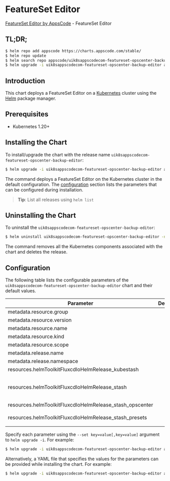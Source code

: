 # FeatureSet Editor

[FeatureSet Editor by AppsCode](https://appscode.com) - FeatureSet Editor

## TL;DR;

```bash
$ helm repo add appscode https://charts.appscode.com/stable/
$ helm repo update
$ helm search repo appscode/uik8sappscodecom-featureset-opscenter-backup-editor --version=v0.18.0
$ helm upgrade -i uik8sappscodecom-featureset-opscenter-backup-editor appscode/uik8sappscodecom-featureset-opscenter-backup-editor -n default --create-namespace --version=v0.18.0
```

## Introduction

This chart deploys a FeatureSet Editor on a [Kubernetes](http://kubernetes.io) cluster using the [Helm](https://helm.sh) package manager.

## Prerequisites

- Kubernetes 1.20+

## Installing the Chart

To install/upgrade the chart with the release name `uik8sappscodecom-featureset-opscenter-backup-editor`:

```bash
$ helm upgrade -i uik8sappscodecom-featureset-opscenter-backup-editor appscode/uik8sappscodecom-featureset-opscenter-backup-editor -n default --create-namespace --version=v0.18.0
```

The command deploys a FeatureSet Editor on the Kubernetes cluster in the default configuration. The [configuration](#configuration) section lists the parameters that can be configured during installation.

> **Tip**: List all releases using `helm list`

## Uninstalling the Chart

To uninstall the `uik8sappscodecom-featureset-opscenter-backup-editor`:

```bash
$ helm uninstall uik8sappscodecom-featureset-opscenter-backup-editor -n default
```

The command removes all the Kubernetes components associated with the chart and deletes the release.

## Configuration

The following table lists the configurable parameters of the `uik8sappscodecom-featureset-opscenter-backup-editor` chart and their default values.

|                        Parameter                         | Description |                                                                                                                                                                                                                                                                                                                                                                                                                                                                                                                                                                                                                                                                                                                                                                                                                                                                                                                                                                                                                                                                                                               Default                                                                                                                                                                                                                                                                                                                                                                                                                                                                                                                                                                                                                                                                                                                                                                                                                                                                                                                                                                                                                                                                                                               |
|----------------------------------------------------------|-------------|-------------------------------------------------------------------------------------------------------------------------------------------------------------------------------------------------------------------------------------------------------------------------------------------------------------------------------------------------------------------------------------------------------------------------------------------------------------------------------------------------------------------------------------------------------------------------------------------------------------------------------------------------------------------------------------------------------------------------------------------------------------------------------------------------------------------------------------------------------------------------------------------------------------------------------------------------------------------------------------------------------------------------------------------------------------------------------------------------------------------------------------------------------------------------------------------------------------------------------------------------------------------------------------------------------------------------------------------------------------------------------------------------------------------------------------------------------------------------------------------------------------------------------------------------------------------------------------------------------------------------------------------------------------------------------------------------------------------------------------------------------------------------------------------------------------------------------------------------------------------------------------------------------------------------------------------------------------------------------------------------------------------------------------------------------------------------------------------------------------------------------------------------------------------------------------------------------------------------------------|
| metadata.resource.group                                  |             | <code>ui.k8s.appscode.com</code>                                                                                                                                                                                                                                                                                                                                                                                                                                                                                                                                                                                                                                                                                                                                                                                                                                                                                                                                                                                                                                                                                                                                                                                                                                                                                                                                                                                                                                                                                                                                                                                                                                                                                                                                                                                                                                                                                                                                                                                                                                                                                                                                                                                                    |
| metadata.resource.version                                |             | <code>v1alpha1</code>                                                                                                                                                                                                                                                                                                                                                                                                                                                                                                                                                                                                                                                                                                                                                                                                                                                                                                                                                                                                                                                                                                                                                                                                                                                                                                                                                                                                                                                                                                                                                                                                                                                                                                                                                                                                                                                                                                                                                                                                                                                                                                                                                                                                               |
| metadata.resource.name                                   |             | <code>featuresets</code>                                                                                                                                                                                                                                                                                                                                                                                                                                                                                                                                                                                                                                                                                                                                                                                                                                                                                                                                                                                                                                                                                                                                                                                                                                                                                                                                                                                                                                                                                                                                                                                                                                                                                                                                                                                                                                                                                                                                                                                                                                                                                                                                                                                                            |
| metadata.resource.kind                                   |             | <code>FeatureSet</code>                                                                                                                                                                                                                                                                                                                                                                                                                                                                                                                                                                                                                                                                                                                                                                                                                                                                                                                                                                                                                                                                                                                                                                                                                                                                                                                                                                                                                                                                                                                                                                                                                                                                                                                                                                                                                                                                                                                                                                                                                                                                                                                                                                                                             |
| metadata.resource.scope                                  |             | <code>Cluster</code>                                                                                                                                                                                                                                                                                                                                                                                                                                                                                                                                                                                                                                                                                                                                                                                                                                                                                                                                                                                                                                                                                                                                                                                                                                                                                                                                                                                                                                                                                                                                                                                                                                                                                                                                                                                                                                                                                                                                                                                                                                                                                                                                                                                                                |
| metadata.release.name                                    |             | <code>RELEASE-NAME</code>                                                                                                                                                                                                                                                                                                                                                                                                                                                                                                                                                                                                                                                                                                                                                                                                                                                                                                                                                                                                                                                                                                                                                                                                                                                                                                                                                                                                                                                                                                                                                                                                                                                                                                                                                                                                                                                                                                                                                                                                                                                                                                                                                                                                           |
| metadata.release.namespace                               |             | <code>default</code>                                                                                                                                                                                                                                                                                                                                                                                                                                                                                                                                                                                                                                                                                                                                                                                                                                                                                                                                                                                                                                                                                                                                                                                                                                                                                                                                                                                                                                                                                                                                                                                                                                                                                                                                                                                                                                                                                                                                                                                                                                                                                                                                                                                                                |
| resources.helmToolkitFluxcdIoHelmRelease_kubestash       |             | <code>{"apiVersion":"helm.toolkit.fluxcd.io/v2","kind":"HelmRelease","metadata":{"labels":{"app.kubernetes.io/component":"kubestash"},"name":"kubestash","namespace":"kubeops"},"spec":{"chart":{"spec":{"chart":"kubestash","sourceRef":{"kind":"HelmRepository","name":"appscode-charts-oci","namespace":"kubeops"},"version":"v2025.4.30"}},"install":{"crds":"CreateReplace","createNamespace":true,"remediation":{"retries":-1}},"interval":"5m","releaseName":"kubestash","storageNamespace":"stash","targetNamespace":"stash","timeout":"30m","upgrade":{"crds":"CreateReplace","remediation":{"retries":-1}},"values":{"features":{"enterprise":true}}}}</code>                                                                                                                                                                                                                                                                                                                                                                                                                                                                                                                                                                                                                                                                                                                                                                                                                                                                                                                                                                                                                                                                                                                                                                                                                                                                                                                                                                                                                                                                                                                                                             |
| resources.helmToolkitFluxcdIoHelmRelease_stash           |             | <code>{"apiVersion":"helm.toolkit.fluxcd.io/v2","kind":"HelmRelease","metadata":{"labels":{"app.kubernetes.io/component":"stash"},"name":"stash","namespace":"kubeops"},"spec":{"chart":{"spec":{"chart":"stash","sourceRef":{"kind":"HelmRepository","name":"appscode-charts-oci","namespace":"kubeops"},"version":"v2025.2.10"}},"install":{"crds":"CreateReplace","createNamespace":true,"remediation":{"retries":-1}},"interval":"5m","releaseName":"stash","storageNamespace":"stash","targetNamespace":"stash","timeout":"30m","upgrade":{"crds":"CreateReplace","remediation":{"retries":-1}},"values":{"features":{"enterprise":true},"global":{"license":"-----BEGIN CERTIFICATE-----\nMIIEEDCCAvigAwIBAgIIQqRL8fs8UCwwDQYJKoZIhvcNAQELBQAwJTEWMBQGA1UE\nChMNQXBwc0NvZGUgSW5jLjELMAkGA1UEAxMCY2EwHhcNMjMxMDI3MjM0OTI0WhcN\nMjMxMTEwMjM0OTI0WjCB2TEOMAwGA1UEBhMFc3Rhc2gxEzARBgNVBAgTCmVudGVy\ncHJpc2UxaDAWBgNVBAoTD3N0YXNoLWNvbW11bml0eTAXBgNVBAoTEGt1YmVkYi1l\neHQtc3Rhc2gwFwYDVQQKExBzdGFzaC1lbnRlcnByaXNlMBwGA1UEChMVcGFub3B0\naWNvbi1lbnRlcnByaXNlMRkwFwYDVQQLExBzdGFzaC1lbnRlcnByaXNlMS0wKwYD\nVQQDEyQ2MDE0ZTg4MS0xZjJhLTRhNWUtOTA2Zi1iZWMwMTdhMDVlYzEwggEiMA0G\nCSqGSIb3DQEBAQUAA4IBDwAwggEKAoIBAQDlr+C5Ao1r/+MQ/sAdPOa3e/V2Falb\nMteXYpd6TjcT2ZBFEvJ5IZZlaTX8q16kIFOJmxVDZg64tBdAN1zGP2JZHCsVqLpS\nEeTLrcJ9/IQzKST1O0YGEV08mbj8YH+He/2gmz+do+rDvIOEN6D2UyypwBgw23bI\ncdyACw5MUP3x21Bg3VaGDyahdZ2JBLu5Vd39KHCDm9PXPwsyx/8ac6OmcOFVzppf\ncdN+oINRMMMFMXVkZ/OJNbvLY/9O/tE88K6ocS3qXNv3+sFALAYXkKuVjw/ODXiS\nHvpITWBPZI6+j7MGt5MB+mejxf6lFPmcjnfmUoDZikant6LbecWLNQozAgMBAAGj\ngY4wgYswDgYDVR0PAQH/BAQDAgWgMBMGA1UdJQQMMAoGCCsGAQUFBwMCMGQGA1Ud\nEQRdMFuCJDYwMTRlODgxLTFmMmEtNGE1ZS05MDZmLWJlYzAxN2EwNWVjMYEfVGFt\nYWwgU2FoYSA8dGFtYWxAYXBwc2NvZGUuY29tPoESdGFtYWxAYXBwc2NvZGUuY29t\nMA0GCSqGSIb3DQEBCwUAA4IBAQBYqAFa8tG0mpeRBTQ7orRxeobOpsiAWs8kjPOm\nzar5vm6PZ8mnK2AOz4FAay7HoUEHGd0fhGWUJeIG/kRE2tmDaaKldULQm5SLr/c5\ndwxCLKvHQR9Kq8bLLtnPaWvDeZfQemTZ/lTf2izTiIiJ3yVUGjHN2y8EotLFzcfr\nHZrFwbtWwq3pN6sF7El3Roj9RHKF4mxhlzBZTezJ+eSbt0V5mnp2fraY+o9Jk8QB\nBiJTcwAI7KsK1U+zfoeyXVLfDNvBJMngKxlm/W9dRffN6xV2IQd0aeS8wnyzWi2D\nIwe0khcAFYoLVEoX1C65T7KzHdlNSm0SZx+q0SAZdTjW/DPb\n-----END CERTIFICATE-----\n"}}}}</code> |
| resources.helmToolkitFluxcdIoHelmRelease_stash_opscenter |             | <code>{"apiVersion":"helm.toolkit.fluxcd.io/v2","kind":"HelmRelease","metadata":{"labels":{"app.kubernetes.io/component":"stash-opscenter"},"name":"stash-opscenter","namespace":"kubeops"},"spec":{"chart":{"spec":{"chart":"stash-opscenter","sourceRef":{"kind":"HelmRepository","name":"appscode-charts-oci","namespace":"kubeops"},"version":"v2025.2.10"}},"install":{"crds":"CreateReplace","createNamespace":true,"remediation":{"retries":-1}},"interval":"5m","releaseName":"stash-opscenter","storageNamespace":"stash","targetNamespace":"stash","timeout":"30m","upgrade":{"crds":"CreateReplace","remediation":{"retries":-1}},"values":{"stash-metrics":{"enabled":false}}}}</code>                                                                                                                                                                                                                                                                                                                                                                                                                                                                                                                                                                                                                                                                                                                                                                                                                                                                                                                                                                                                                                                                                                                                                                                                                                                                                                                                                                                                                                                                                                                                  |
| resources.helmToolkitFluxcdIoHelmRelease_stash_presets   |             | <code>{"apiVersion":"helm.toolkit.fluxcd.io/v2","kind":"HelmRelease","metadata":{"labels":{"app.kubernetes.io/component":"stash-presets"},"name":"stash-presets","namespace":"kubeops"},"spec":{"chart":{"spec":{"chart":"stash-presets","sourceRef":{"kind":"HelmRepository","name":"appscode-charts-oci","namespace":"kubeops"},"version":"v2025.6.16"}},"install":{"crds":"CreateReplace","createNamespace":true,"remediation":{"retries":-1}},"interval":"5m","releaseName":"stash-presets","storageNamespace":"stash","targetNamespace":"stash","timeout":"30m","upgrade":{"crds":"CreateReplace","remediation":{"retries":-1}},"values":{"clusterMetadata":{"name":"arnob-new-ui-local","uid":"39554065-3968-4589-adac-d41a880d4c99"},"kubestash":{"backend":{"azure":{"auth":{"AZURE_ACCOUNT_KEY":"","AZURE_ACCOUNT_NAME":""},"spec":{"container":""}},"gcs":{"auth":{"GOOGLE_PROJECT_ID":"","GOOGLE_SERVICE_ACCOUNT_JSON_KEY":""},"spec":{"bucket":""}},"provider":"s3","s3":{"auth":{"AWS_ACCESS_KEY_ID":"34F9JI2JM8DOJC6NUPII","AWS_SECRET_ACCESS_KEY":""},"spec":{"bucket":"arnob","endpoint":"us-east-1.linodeobjects.com","prefix":"new-ui-local","region":"us-east-1"}}},"encryptionSecret":"abcde","retentionPolicy":"keep-1wk","schedule":"*/30 * * * *","storageSecret":{"create":true}},"tool":"KubeStash","usePrefix":""}}}</code>                                                                                                                                                                                                                                                                                                                                                                                                                                                                                                                                                                                                                                                                                                                                                                                                                                                                               |


Specify each parameter using the `--set key=value[,key=value]` argument to `helm upgrade -i`. For example:

```bash
$ helm upgrade -i uik8sappscodecom-featureset-opscenter-backup-editor appscode/uik8sappscodecom-featureset-opscenter-backup-editor -n default --create-namespace --version=v0.18.0 --set metadata.resource.group=ui.k8s.appscode.com
```

Alternatively, a YAML file that specifies the values for the parameters can be provided while
installing the chart. For example:

```bash
$ helm upgrade -i uik8sappscodecom-featureset-opscenter-backup-editor appscode/uik8sappscodecom-featureset-opscenter-backup-editor -n default --create-namespace --version=v0.18.0 --values values.yaml
```
